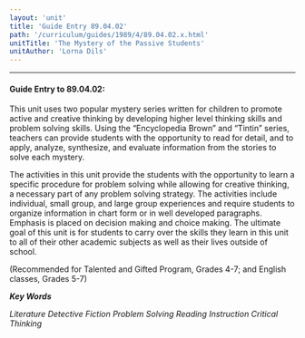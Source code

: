 ```yaml
---
layout: 'unit'
title: 'Guide Entry 89.04.02'
path: '/curriculum/guides/1989/4/89.04.02.x.html'
unitTitle: 'The Mystery of the Passive Students'
unitAuthor: 'Lorna Dils'
---
```


<body>
<hr/>
 <h4>
  Guide Entry to 89.04.02:
 </h4>
 This unit uses two popular mystery series written for children to promote active and creative thinking by developing higher level thinking skills and problem solving skills. Using the “Encyclopedia Brown” and “Tintin” series, teachers can provide students with the opportunity to read for detail, and to apply, analyze, synthesize, and evaluate information from the stories to solve each mystery.
 <p>
  The activities in this unit provide the students with the opportunity to learn a specific procedure for problem solving while allowing for creative thinking, a necessary part of any problem solving strategy. The activities include individual, small group, and large group experiences and require students to organize information in chart form or in well developed paragraphs. Emphasis is placed on decision making and choice making. The ultimate goal of this unit is for students to carry over the skills they learn in this unit to all of their other academic subjects as well as their lives outside of school.
 </p>
 <p>
  (Recommended for Talented and Gifted Program, Grades 4-7; and English classes, Grades 5-7)
 </p>
<p>
  <b>
   <i>
    Key Words
   </i>
  </b>
  <br/>
 </p>
 <p>
  <i>
   Literature Detective Fiction Problem Solving Reading Instruction Critical Thinking
  </i>
 </p>

</body>

